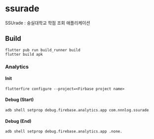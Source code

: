 # ssurade
SSUrade : 숭실대학교 학점 조회 애플리케이션

## Build
```shell
flutter pub run build_runner build
flutter build apk
```

### Analytics
#### Init
```shell
flutterfire configure --project=<Firbase project name>
```

#### Debug (Start)
```shell
adb shell setprop debug.firebase.analytics.app com.nnnlog.ssurade
```

#### Debug (End)
```shell
adb shell setprop debug.firebase.analytics.app .none.
```